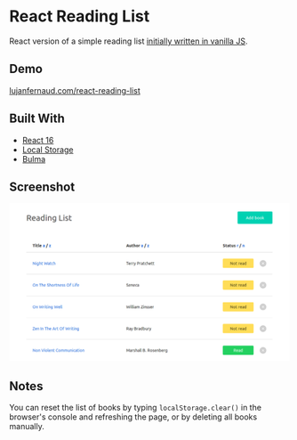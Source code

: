 # React Reading List

React version of a simple reading list [initially written in vanilla JS](https://github.com/lujanfernaud/js-reading-list).

## Demo

[lujanfernaud.com/react-reading-list](http://lujanfernaud.com/react-reading-list/)

## Built With

- [React 16](https://reactjs.org/)
- [Local Storage](https://developer.mozilla.org/en-US/docs/Web/API/Storage/LocalStorage)
- [Bulma](https://bulma.io/)

## Screenshot

<kbd>
  <img src="img/Screenshot_2018-09-01.png" alt="Project Screenshot">
</kbd>

## Notes

You can reset the list of books by typing `localStorage.clear()` in the browser's console and refreshing the page, or by deleting all books manually.
